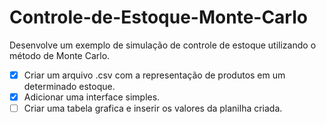 # Controle-de-Estoque-Monte-Carlo
Desenvolve um exemplo de simulação de controle de estoque utilizando o método de Monte Carlo.

- [x] Criar um arquivo .csv com a representação de produtos em um determinado estoque.
- [x] Adicionar uma interface simples.
- [ ] Criar uma tabela grafica e inserir os valores da planilha criada.
